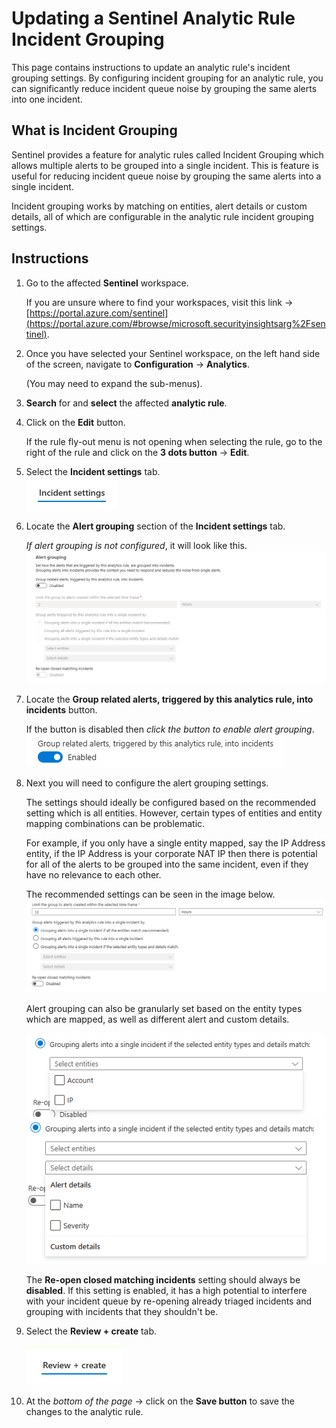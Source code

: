 # Updating a Sentinel Analytic Rule Incident Grouping
This page contains instructions to update an analytic rule's incident grouping settings. By configuring incident grouping for an analytic rule, you can significantly reduce incident queue noise by grouping the same alerts into one incident.

## What is Incident Grouping
Sentinel provides a feature for analytic rules called Incident Grouping which allows multiple alerts to be grouped into a single incident. This is feature is useful for reducing incident queue noise by grouping the same alerts into a single incident.

Incident grouping works by matching on entities, alert details or custom details, all of which are configurable in the analytic rule incident grouping settings.

## Instructions

1. Go to the affected **Sentinel** workspace.

    If you are unsure where to find your workspaces, visit this link -> [https://portal.azure.com/sentinel](https://portal.azure.com/#browse/microsoft.securityinsightsarg%2Fsentinel).

2. Once you have selected your Sentinel workspace, on the left hand side of the screen, navigate to **Configuration** -> **Analytics**.
    
    (You may need to expand the sub-menus).

3. **Search** for and **select** the affected **analytic rule**. 

4. Click on the **Edit** button.

    If the rule fly-out menu is not opening when selecting the rule, go to the right of the rule and click on the **3 dots button** -> **Edit**.

5. Select the **Incident settings** tab.  
![Analytic Rule Incident Settings Tab](../../images/AnalyticRuleIncidentSettingsTab.png)

6. Locate the **Alert grouping** section of the **Incident settings** tab.

    *If alert grouping is not configured*, it will look like this.  
    ![Analytic Rule Alert Grouping](../../images/AnalyticRuleAlertGroupingSection.png)

7. Locate the **Group related alerts, triggered by this analytics rule, into incidents** button.

    If the button is disabled then *click the button to enable alert grouping*.  
    ![Analytic Rule Enable Alert Grouping](../../images/AnalyticRuleEnableAlertGrouping.png)

8. Next you will need to configure the alert grouping settings.

    The settings should ideally be configured based on the recommended setting which is all entities. However, certain types of entities and entity mapping combinations can be problematic. 
    
    For example, if you only have a single entity mapped, say the IP Address entity, if the IP Address is your corporate NAT IP then there is potential for all of the alerts to be grouped into the same incident, even if they have no relevance to each other.

    The recommended settings can be seen in the image below.  
    ![Analytic Rule Recommended Alert Grouping Settings](../../images/AnalyticRuleRecommendedAlertGroupingSettings.png)

    Alert grouping can also be granularly set based on the entity types which are mapped, as well as different alert and custom details.

    ![Analytic Rule Alert Grouping Entity Type Selection](../../images/AnalyticRuleAlertGroupingEntityTypeSelection.png)  
    ![Analytic Rule Alert Grouping Alert and Custom Detail Selection](../../images/AnalyticRuleAlertGroupingEntityDetailSelection.png)

    The **Re-open closed matching incidents** setting should always be **disabled**. If this setting is enabled, it has a high potential to interfere with your incident queue by re-opening already triaged incidents and grouping with incidents that they shouldn't be.

7. Select the **Review + create** tab.

    ![Analytic Rule Review and Create Tab](../../images/AnalyticRuleReviewAndCreateTab.png)

8. At the *bottom of the page* -> click on the **Save button** to save the changes to the analytic rule.